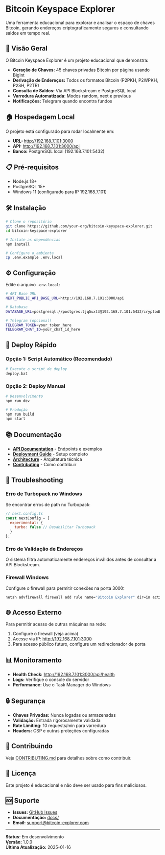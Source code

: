 # Bitcoin Keyspace Explorer

Uma ferramenta educacional para explorar e analisar o espaço de chaves Bitcoin, gerando endereços criptograficamente seguros e consultando saldos em tempo real.

## 🚀 Visão Geral

O Bitcoin Keyspace Explorer é um projeto educacional que demonstra:

- **Geração de Chaves:** 45 chaves privadas Bitcoin por página usando BigInt
- **Derivação de Endereços:** Todos os formatos Bitcoin (P2PKH, P2WPKH, P2SH, P2TR)
- **Consulta de Saldos:** Via API Blockstream e PostgreSQL local
- **Varredura Automatizada:** Modos random, next e previous
- **Notificações:** Telegram quando encontra fundos

## 🏠 Hospedagem Local

O projeto está configurado para rodar localmente em:

- **URL:** http://192.168.7.101:3000
- **API:** http://192.168.7.101:3000/api
- **Banco:** PostgreSQL local (192.168.7.101:5432)

## 📋 Pré-requisitos

- Node.js 18+
- PostgreSQL 15+
- Windows 11 (configurado para IP 192.168.7.101)

## 🛠️ Instalação

```bash
# Clone o repositório
git clone https://github.com/your-org/bitcoin-keyspace-explorer.git
cd bitcoin-keyspace-explorer

# Instale as dependências
npm install

# Configure o ambiente
cp .env.example .env.local
```

## ⚙️ Configuração

Edite o arquivo `.env.local`:

```bash
# API Base URL
NEXT_PUBLIC_API_BASE_URL=http://192.168.7.101:3000/api

# Database
DATABASE_URL=postgresql://postgres:tjq5uxt3@192.168.7.101:5432/cryptodb

# Telegram (opcional)
TELEGRAM_TOKEN=your_token_here
TELEGRAM_CHAT_ID=your_chat_id_here
```

## 🚀 Deploy Rápido

### Opção 1: Script Automático (Recomendado)

```bash
# Execute o script de deploy
deploy.bat
```

### Opção 2: Deploy Manual

```bash
# Desenvolvimento
npm run dev

# Produção
npm run build
npm start
```

## 📚 Documentação

- [**API Documentation**](docs/api.md) - Endpoints e exemplos
- [**Deployment Guide**](docs/deployment.md) - Setup completo
- [**Architecture**](docs/architecture.md) - Arquitetura técnica
- [**Contributing**](docs/contributing.md) - Como contribuir

## 🔧 Troubleshooting

### Erro de Turbopack no Windows

Se encontrar erros de path no Turbopack:

```javascript
// next.config.ts
const nextConfig = {
  experimental: {
    turbo: false // Desabilitar Turbopack
  }
};
```

### Erro de Validação de Endereços

O sistema filtra automaticamente endereços inválidos antes de consultar a API Blockstream.

### Firewall Windows

Configure o firewall para permitir conexões na porta 3000:

```bash
netsh advfirewall firewall add rule name="Bitcoin Explorer" dir=in action=allow protocol=TCP localport=3000
```

## 🌐 Acesso Externo

Para permitir acesso de outras máquinas na rede:

1. Configure o firewall (veja acima)
2. Acesse via IP: http://192.168.7.101:3000
3. Para acesso público futuro, configure um redirecionador de porta

## 📊 Monitoramento

- **Health Check:** http://192.168.7.101:3000/api/health
- **Logs:** Verifique o console do servidor
- **Performance:** Use o Task Manager do Windows

## 🔒 Segurança

- **Chaves Privadas:** Nunca logadas ou armazenadas
- **Validação:** Entrada rigorosamente validada
- **Rate Limiting:** 10 requests/min para varredura
- **Headers:** CSP e outras proteções configuradas

## 🤝 Contribuindo

Veja [CONTRIBUTING.md](docs/contributing.md) para detalhes sobre como contribuir.

## 📄 Licença

Este projeto é educacional e não deve ser usado para fins maliciosos.

## 🆘 Suporte

- **Issues:** [GitHub Issues](https://github.com/your-org/bitcoin-keyspace-explorer/issues)
- **Documentação:** [docs/](docs/)
- **Email:** support@bitcoin-explorer.com

---

**Status:** Em desenvolvimento  
**Versão:** 1.0.0  
**Última Atualização:** 2025-01-16 